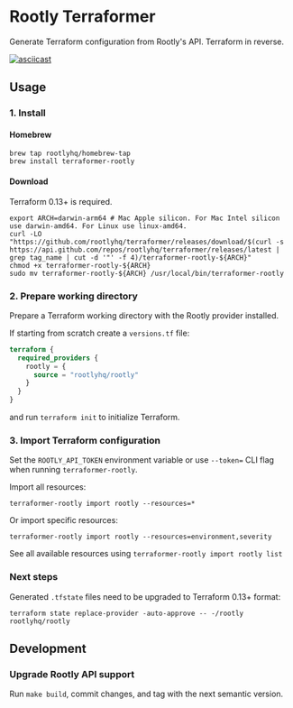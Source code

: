# Rootly Terraformer

Generate Terraform configuration from Rootly's API. Terraform in reverse.

[![asciicast](https://asciinema.org/a/630898.svg)](https://asciinema.org/a/630898)

## Usage

### 1. Install

#### Homebrew

    brew tap rootlyhq/homebrew-tap
    brew install terraformer-rootly

#### Download

Terraform 0.13+ is required.

    export ARCH=darwin-arm64 # Mac Apple silicon. For Mac Intel silicon use darwin-amd64. For Linux use linux-amd64.
    curl -LO "https://github.com/rootlyhq/terraformer/releases/download/$(curl -s https://api.github.com/repos/rootlyhq/terraformer/releases/latest | grep tag_name | cut -d '"' -f 4)/terraformer-rootly-${ARCH}"
    chmod +x terraformer-rootly-${ARCH}
    sudo mv terraformer-rootly-${ARCH} /usr/local/bin/terraformer-rootly

### 2. Prepare working directory

Prepare a Terraform working directory with the Rootly provider installed.

If starting from scratch create a `versions.tf` file:

```tf
terraform {
  required_providers {
    rootly = {
      source = "rootlyhq/rootly"
    }
  }
}
```

and run `terraform init` to initialize Terraform.

### 3. Import Terraform configuration

Set the `ROOTLY_API_TOKEN` environment variable or use `--token=` CLI flag when running `terraformer-rootly`.

Import all resources:

    terraformer-rootly import rootly --resources=*

Or import specific resources:

    terraformer-rootly import rootly --resources=environment,severity

See all available resources using `terraformer-rootly import rootly list`

### Next steps

Generated `.tfstate` files need to be upgraded to Terraform 0.13+ format:

    terraform state replace-provider -auto-approve -- -/rootly rootlyhq/rootly

## Development

### Upgrade Rootly API support

Run `make build`, commit changes, and tag with the next semantic version.
